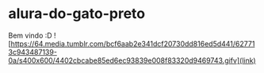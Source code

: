 # alura-do-gato-preto
Bem vindo :D
![https://64.media.tumblr.com/bcf6aab2e341dcf20730dd816ed5d441/627713c943487139-0a/s400x600/4402cbcabe85ed6ec93839e008f83320d9469743.gifv](link)

